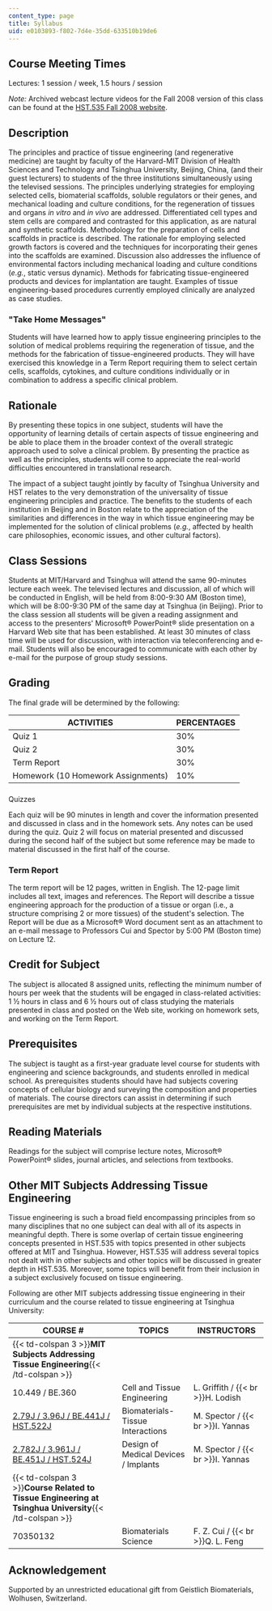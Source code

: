 ```yaml
---
content_type: page
title: Syllabus
uid: e0103893-f802-7d4e-35dd-633510b19de6
---
```


Course Meeting Times
--------------------

Lectures: 1 session / week, 1.5 hours / session

_Note:_ Archived webcast lecture videos for the Fall 2008 version of this class can be found at the [HST.535 Fall 2008 website](http://stellar.mit.edu/S/course/HST/fa08/HST.535/materials.html).

Description
-----------

The principles and practice of tissue engineering (and regenerative medicine) are taught by faculty of the Harvard-MIT Division of Health Sciences and Technology and Tsinghua University, Beijing, China, (and their guest lecturers) to students of the three institutions simultaneously using the televised sessions. The principles underlying strategies for employing selected cells, biomaterial scaffolds, soluble regulators or their genes, and mechanical loading and culture conditions, for the regeneration of tissues and organs _in vitro_ and _in vivo_ are addressed. Differentiated cell types and stem cells are compared and contrasted for this application, as are natural and synthetic scaffolds. Methodology for the preparation of cells and scaffolds in practice is described. The rationale for employing selected growth factors is covered and the techniques for incorporating their genes into the scaffolds are examined. Discussion also addresses the influence of environmental factors including mechanical loading and culture conditions (_e.g._, static versus dynamic). Methods for fabricating tissue-engineered products and devices for implantation are taught. Examples of tissue engineering-based procedures currently employed clinically are analyzed as case studies.

### "Take Home Messages"

Students will have learned how to apply tissue engineering principles to the solution of medical problems requiring the regeneration of tissue, and the methods for the fabrication of tissue-engineered products. They will have exercised this knowledge in a Term Report requiring them to select certain cells, scaffolds, cytokines, and culture conditions individually or in combination to address a specific clinical problem.

Rationale
---------

By presenting these topics in one subject, students will have the opportunity of learning details of certain aspects of tissue engineering and be able to place them in the broader context of the overall strategic approach used to solve a clinical problem. By presenting the practice as well as the principles, students will come to appreciate the real-world difficulties encountered in translational research.

The impact of a subject taught jointly by faculty of Tsinghua University and HST relates to the very demonstration of the universality of tissue engineering principles and practice. The benefits to the students of each institution in Beijing and in Boston relate to the appreciation of the similarities and differences in the way in which tissue engineering may be implemented for the solution of clinical problems (_e.g._, affected by health care philosophies, economic issues, and other cultural factors).

Class Sessions
--------------

Students at MIT/Harvard and Tsinghua will attend the same 90-minutes lecture each week. The televised lectures and discussion, all of which will be conducted in English, will be held from 8:00-9:30 AM (Boston time), which will be 8:00-9:30 PM of the same day at Tsinghua (in Beijing). Prior to the class session all students will be given a reading assignment and access to the presenters' Microsoft® PowerPoint® slide presentation on a Harvard Web site that has been established. At least 30 minutes of class time will be used for discussion, with interaction via teleconferencing and e-mail. Students will also be encouraged to communicate with each other by e-mail for the purpose of group study sessions.

Grading
-------

The final grade will be determined by the following:

| ACTIVITIES | PERCENTAGES |
| --- | --- |
| Quiz 1 | 30% |
| Quiz 2 | 30% |
| Term Report | 30% |
| Homework (10 Homework Assignments) | 10% 

###   
Quizzes

Each quiz will be 90 minutes in length and cover the information presented and discussed in class and in the homework sets. Any notes can be used during the quiz. Quiz 2 will focus on material presented and discussed during the second half of the subject but some reference may be made to material discussed in the first half of the course.

### Term Report

The term report will be 12 pages, written in English. The 12-page limit includes all text, images and references. The Report will describe a tissue engineering approach for the production of a tissue or organ (i.e., a structure comprising 2 or more tissues) of the student's selection. The Report will be due as a Microsoft® Word document sent as an attachment to an e-mail message to Professors Cui and Spector by 5:00 PM (Boston time) on Lecture 12.

Credit for Subject
------------------

The subject is allocated 8 assigned units, reflecting the minimum number of hours per week that the students will be engaged in class-related activities: 1 ½ hours in class and 6 ½ hours out of class studying the materials presented in class and posted on the Web site, working on homework sets, and working on the Term Report.

Prerequisites
-------------

The subject is taught as a first-year graduate level course for students with engineering and science backgrounds, and students enrolled in medical school. As prerequisites students should have had subjects covering concepts of cellular biology and surveying the composition and properties of materials. The course directors can assist in determining if such prerequisites are met by individual subjects at the respective institutions.

Reading Materials
-----------------

Readings for the subject will comprise lecture notes, Microsoft® PowerPoint® slides, journal articles, and selections from textbooks.

Other MIT Subjects Addressing Tissue Engineering
------------------------------------------------

Tissue engineering is such a broad field encompassing principles from so many disciplines that no one subject can deal with all of its aspects in meaningful depth. There is some overlap of certain tissue engineering concepts presented in HST.535 with topics presented in other subjects offered at MIT and Tsinghua. However, HST.535 will address several topics not dealt with in other subjects and other topics will be discussed in greater depth in HST.535. Moreover, some topics will benefit from their inclusion in a subject exclusively focused on tissue engineering.

Following are other MIT subjects addressing tissue engineering in their curriculum and the course related to tissue engineering at Tsinghua University:

| COURSE # | TOPICS | INSTRUCTORS |
| --- | --- | --- |
| {{< td-colspan 3 >}}**MIT Subjects Addressing Tissue Engineering**{{< /td-colspan >}} |||
| 10.449 / BE.360 | Cell and Tissue Engineering | L. Griffith /  {{< br >}}H. Lodish |
| [2.79J / 3.96J / BE.441J / HST.522J](/courses/20-441j-biomaterials-tissue-interactions-fall-2009) | Biomaterials-Tissue Interactions | M. Spector /  {{< br >}}I. Yannas |
| [2.782J / 3.961J / BE.451J / HST.524J](/courses/2-782j-design-of-medical-devices-and-implants-spring-2006) | Design of Medical Devices / Implants | M. Spector /  {{< br >}}I. Yannas |
| {{< td-colspan 3 >}}**Course Related to Tissue Engineering at Tsinghua University**{{< /td-colspan >}} |||
| 70350132 | Biomaterials Science | F. Z. Cui /  {{< br >}}Q. L. Feng 

  
Acknowledgement
------------------

Supported by an unrestricted educational gift from Geistlich Biomaterials, Wolhusen, Switzerland.